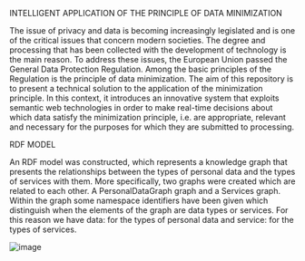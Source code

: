 INTELLIGENT APPLICATION OF THE PRINCIPLE OF DATA MINIMIZATION

The issue of privacy and data is becoming increasingly legislated and is one of the critical issues that concern modern societies. The degree and processing that has been collected with the development of technology is the main reason. To address these issues, the European Union passed the General Data Protection Regulation. Among the basic principles of the Regulation is the principle of data minimization. The aim of this repository is to present a technical solution to the application of the minimization principle. In this context, it introduces an innovative system that exploits semantic web technologies in order to make real-time decisions about which data satisfy the minimization principle, i.e. are appropriate, relevant and necessary for the purposes for which they are submitted to processing.

RDF MODEL 

An RDF model was constructed, which represents a knowledge graph that presents the relationships between the types of personal data and the types of services with them.
More specifically, two graphs were created which are related to each other. A PersonalDataGraph graph and a Services graph. Within the graph some namespace identifiers have been given which distinguish when the elements of the graph are data types or services. For this reason we have data: for the types of personal data and service: for the types of services.

![image](https://user-images.githubusercontent.com/67365815/203765044-5de976f5-9992-4269-8386-73d95fd3b2b9.png)
 
